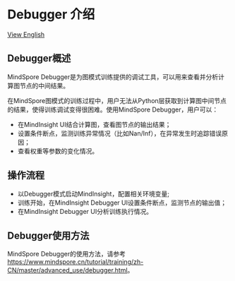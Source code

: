 # Debugger 介绍

[View English](./README.md)

## Debugger概述

MindSpore Debugger是为图模式训练提供的调试工具，可以用来查看并分析计算图节点的中间结果。

在MindSpore图模式的训练过程中，用户无法从Python层获取到计算图中间节点的结果，使得训练调试变得很困难。使用MindSpore Debugger，用户可以：

- 在MindInsight UI结合计算图，查看图节点的输出结果；
- 设置条件断点，监测训练异常情况（比如Nan/Inf），在异常发生时追踪错误原因；
- 查看权重等参数的变化情况。

## 操作流程

- 以Debugger模式启动MindInsight，配置相关环境变量;
- 训练开始，在MindInsight Debugger UI设置条件断点，监测节点的输出值；
- 在MindInsight Debugger UI分析训练执行情况。

## Debugger使用方法

MindSpore Debugger的使用方法，请参考<https://www.mindspore.cn/tutorial/training/zh-CN/master/advanced_use/debugger.html>。
